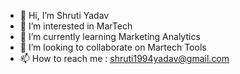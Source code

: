 - 👋 Hi, I’m Shruti Yadav
- 👀 I’m interested in MarTech
- 🌱 I’m currently learning Marketing Analytics
- 💞️ I’m looking to collaborate on Martech Tools
- 📫 How to reach me : shruti1994yadav@gmail.com

<!---
shrutiyadav94/shrutiyadav94 is a ✨ special ✨ repository because its `README.md` (this file) appears on your GitHub profile.
You can click the Preview link to take a look at your changes.
--->
